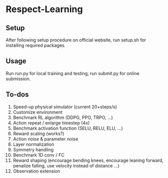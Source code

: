 # Respect-Learning

## Setup
After following setup procedure on official website, run setup.sh for installing required packages.

## Usage
Run run.py for local training and testing, run submit.py for online submission.

## To-dos
1. Speed-up physical simulator (current 20+steps/s)
2. Customize environment
3. Benchmark RL algorithm (DDPG, PPO, TRPO, ...)
4. Action repeat / enlarge timestep (4x)
5. Benchmark activation function (SELU, RELU, ELU, ...)
6. Reward scaling (works?)
7. Action noise & parameter noise
8. Layer normalization
9. Symmetry handling
10. Benchmark 1D conv / FC
11. Reward shaping (encourage bending knees, encourage leaning forward, penalize falling, use velocity instead of distance ...)
12. Observation extension